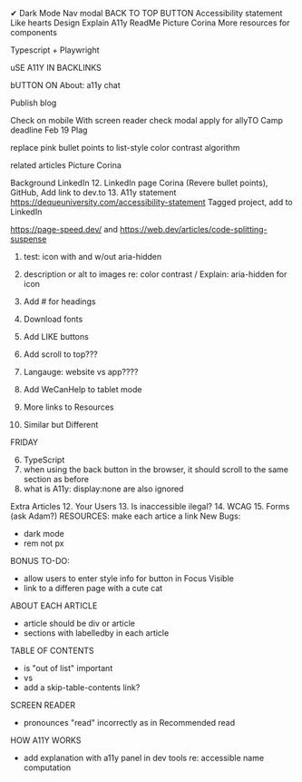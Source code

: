 <span className="pink-text bold">&#x2714; </span> 
Dark Mode
Nav modal
BACK TO TOP BUTTON
Accessibility statement
Like hearts
Design
Explain A11y
ReadMe
Picture Corina
More resources for components


Typescript + Playwright


uSE A11Y IN BACKLINKS

bUTTON ON About: a11y chat

Publish blog


Check on mobile
With screen reader check modal
apply for allyTO Camp deadline Feb 19
Plag


replace pink bullet points to list-style
color contrast algorithm


related articles
Picture Corina

Background LinkedIn
12. LinkedIn page Corina (Revere bullet points), GitHub, Add link to dev.to
13. A11y statement https://dequeuniversity.com/accessibility-statement
Tagged project, add to LinkedIn

https://page-speed.dev/ and https://web.dev/articles/code-splitting-suspense



1. test: icon with and w/out aria-hidden
2. description or alt to images re: color contrast / Explain: aria-hidden for icon

7. Add # for headings
8. Download fonts
4. Add LIKE buttons

11. Add scroll to top???
12. Langauge: website vs app????

5. Add WeCanHelp to tablet mode
10. More links to Resources
9. Similar but Different

FRIDAY


6. TypeScript
3. when using the back button in the browser, it should scroll to the same section as before
7. what is A11y: display:none are also ignored


Extra Articles
12. Your Users
13. Is inaccessible ilegal?
14. WCAG
15. Forms (ask Adam?)
RESOURCES: make each artice a link
New Bugs:
- dark mode
- rem not px

BONUS TO-DO:
- allow users to enter style info for button in Focus Visible
- link to a differen page with a cute cat


ABOUT EACH ARTICLE
- article should be div or article
- sections with labelledby in each article

TABLE OF CONTENTS
- is "out of list" important
- <a> vs <Link>
- add a skip-table-contents link?


SCREEN READER 
- pronounces "read" incorrectly as in Recommended read



HOW A11Y WORKS
- add explanation with a11y panel in dev tools re: accessible name computation


